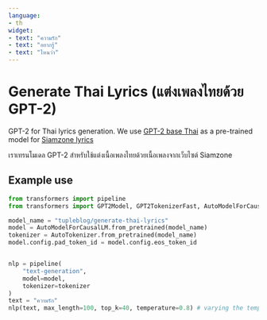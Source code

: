 ```yaml
---
language:
- th
widget:
- text: "ความรัก"
- text: "อยากรู้"
- text: "ไหนว่า"
---
```


# Generate Thai Lyrics (แต่งเพลงไทยด้วย GPT-2)

GPT-2 for Thai lyrics generation. We use [GPT-2 base Thai](https://huggingface.co/flax-community/gpt2-base-thai) as a pre-trained model
for [Siamzone lyrics](https://www.siamzone.com/music/thailyric/)

เราเทรนโมเดล GPT-2 สำหรับใช้แต่งเนื้อเพลงไทยด้วยเนื้อเพลงจากเว็บไซต์ Siamzone

## Example use

``` py
from transformers import pipeline
from transformers import GPT2Model, GPT2TokenizerFast, AutoModelForCausalLM, AutoTokenizer

model_name = "tupleblog/generate-thai-lyrics"
model = AutoModelForCausalLM.from_pretrained(model_name)
tokenizer = AutoTokenizer.from_pretrained(model_name)
model.config.pad_token_id = model.config.eos_token_id


nlp = pipeline(
    "text-generation",
    model=model,
    tokenizer=tokenizer
)
text = "ความรัก"
nlp(text, max_length=100, top_k=40, temperature=0.8) # varying the temperature and top-k produce different output
```
